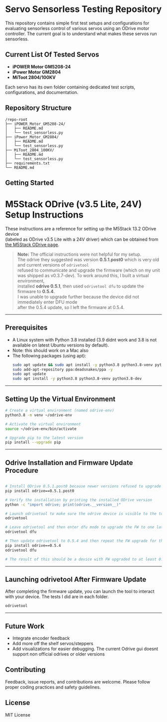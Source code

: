 # Servo Sensorless Testing Repository

This repository contains simple first test setups and configurations for evaluating sensorless control of various servos using an ODrive motor controller. The current goal is to understand what makes these servos run sensorless. 

## Current List Of Tested Servos

- **iPOWER Motor GM5208-24**
- **iPower Motor GM2804**
- **MiToot 2804/100KV**

Each servo has its own folder containing dedicated test scripts, configurations, and documentation.

## Repository Structure

```
/repo-root
├── iPOWER_Motor_GM5208-24/
│   ├── README.md
│   └── test_sensorless.py
├── iPower_Motor_GM2804/
│   ├── README.md
│   └── test_sensorless.py
├── MiToot_2804_100KV/
│   ├── README.md
│   └── test_sensorless.py
├── requirements.txt
└── README.md
```

## Getting Started

# M5Stack ODrive (v3.5 Lite, 24V) Setup Instructions

These instructions are a reference for setting up the M5Stack 13.2 ODrive device  
(labeled as ODrive v3.5 Lite with a 24V driver) which can be obtained from  
[the M5Stack ODrive page](https://docs.m5stack.com/en/module/odrive).

> **Note:** The official instructions were not helpful for my setup.  
> The odrive they suggested was version **0.5.1.post0** which is very old and current versions of `odrivetool`  
> refused to communicate and upgrade the firmware (which on my unit was shipped as v0.3.7-dev). To work around this, I built a virtual environment,  
> installed **odrive 0.5.1**, then used `odrivetool dfu` to update the firmware to **0.5.4**.  
> I was unable to upgrade further because the device did not immediately enter DFU mode  
> after the 0.5.4 update, so I left the firmware at 0.5.4.

---

## Prerequisites

- A Linux system with Python 3.8 installed (3.9 didnt work and 3.8 is not available on latest Ubuntu versions by default).
- Note: this should work on a Mac also
- The following packages (using apt):
  ```bash
  sudo apt update && sudo apt install -y python3.8 python3.8-venv python3.8-dev software-properties-common
  sudo add-apt-repository ppa:deadsnakes/ppa -y
  sudo apt update
  sudo apt install -y python3.8 python3.8-venv python3.8-dev
  ```
  
---

## Setting Up the Virtual Environment 

   ```bash
# Create a virtual environment (named odrive-env)
python3.8 -m venv ~/odrive-env

# Activate the virtual environment
source ~/odrive-env/bin/activate

# Upgrade pip to the latest version
pip install --upgrade pip

   ```

---

## Odrive Installation and Firmware Update Procedure
   ```bash

# Install ODrive 0.5.1.post0 because newer versions refused to upgrade firmware
pip install odrive==0.5.1.post0

# Verify the installation by printing the installed ODrive version
python -c "import odrive; print(odrive.__version__)"

# Launch odrivetool to make sure the odrive device is visible to the tool - it should show a connected message
odrivetool

# Leave odrivetool and then enter dfu mode to upgrade the FW to one later (if I remember correctly it updated to 0.5.1 from 0.3.7)
odrivetool dfu

# Then update odrivetool to 0.5.4 and then repeat the FW upgrade for the odrive
pip install odrive==0.5.4
odrivetool dfu

# The result of this should be a device with FW upgraded to at least 0.5.4
   ```

---

## Launching odrivetool After Firmware Update

After completing the firmware update, you can launch the tool to interact with your device. The tests I did are in each folder.
```bash
odrivetool
```

---

## Future Work

- Integrate encoder feedback
- Add more off the shelf servos/steppers
- Add visualizations for easier debugging. The current Odrive gui doesnt support non official odrives or older versions

## Contributing

Feedback, issue reports, and contributions are welcome. Please follow proper coding practices and safety guidelines.

## License

MIT License
